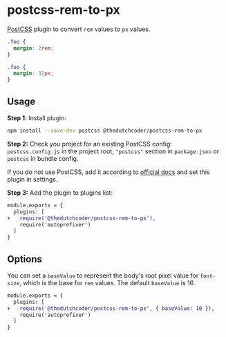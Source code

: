 # postcss-rem-to-px

[PostCSS] plugin to convert `rem` values to `px` values.

[PostCSS]: https://github.com/postcss/postcss

```css
.foo {
  margin: 2rem;
}
```

```css
.foo {
  margin: 32px;
}
```

## Usage

**Step 1:** Install plugin:

```sh
npm install --save-dev postcss @thedutchcoder/postcss-rem-to-px
```

**Step 2:** Check you project for an existing PostCSS config: `postcss.config.js`
in the project root, `"postcss"` section in `package.json`
or `postcss` in bundle config.

If you do not use PostCSS, add it according to [official docs]
and set this plugin in settings.

**Step 3:** Add the plugin to plugins list:

```diff
module.exports = {
  plugins: [
+   require('@thedutchcoder/postcss-rem-to-px'),
    require('autoprefixer')
  ]
}
```

## Options

You can set a `baseValue` to represent the body's root pixel value for `font-size`, which is the base for `rem` values. The default `baseValue` is 16.

```diff
module.exports = {
  plugins: [
+   require('@thedutchcoder/postcss-rem-to-px', { baseValue: 10 }),
    require('autoprefixer')
  ]
}
```

[official docs]: https://github.com/postcss/postcss#usage
